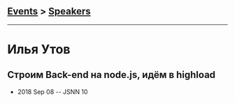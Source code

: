 ## [Events](../README.md) > [Speakers](../speakers.md)
---

# Илья Утов

## Строим Back-end на node.js, идём в highload
- 2018 Sep 08 -- JSNN 10    
